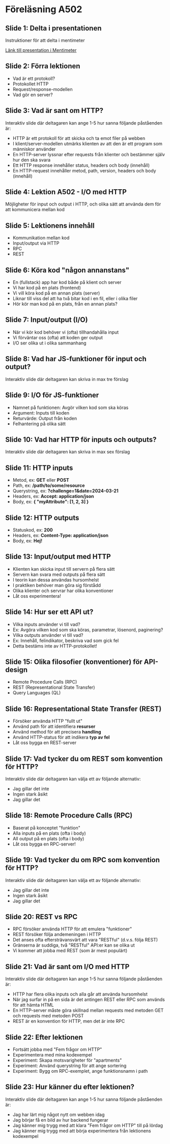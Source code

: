 # Föreläsning A502

## Slide 1: Delta i presentationen
Instruktioner för att delta i mentimeter

[Länk till presentation i Mentimeter](https://www.menti.com/alob2eo3bi8d)

## Slide 2: Förra lektionen
* Vad är ett protokoll?
* Protokollet HTTP
* Request/response-modellen
* Vad gör en server?

## Slide 3: Vad är sant om HTTP?
Interaktiv slide där deltagaren kan ange 1-5 hur sanna följande påståenden är:

* HTTP är ett protokoll för att skicka och ta emot filer på webben
* I klient/server-modellen utmärks klienten av att den är ett program som människor använder
* En HTTP-server lyssnar efter requests från klienter och bestämmer själv hur den ska svara
* Ett HTTP response innehåller status, headers och body (innehåll)
* En HTTP-request innehåller metod, path, version, headers och body (innehåll)

## Slide 4: Lektion A502 - I/O med HTTP
Möjligheter för input och output i HTTP, och olika sätt att använda dem för att kommunicera mellan kod

## Slide 5: Lektionens innehåll
* Kommunikation mellan kod
* Input/output via HTTP
* RPC
* REST

## Slide 6: Köra kod "någon annanstans"
* En (fullstack) app har kod både på klient och server
* Vi har kod på en plats (frontend)
* Vi vill köra kod på en annan plats (server)
* Liknar till viss del att ha två bitar kod i en fil, eller i olika filer
* Hör kör man kod på en plats, från en annan plats?

## Slide 7: Input/output (I/O)
* När vi kör kod behöver vi (ofta) tillhandahålla input
* Vi förväntar oss (ofta) att koden ger output
* I/O ser olika ut i olika sammanhang

## Slide 8: Vad har JS-funktioner för input och output?
Interaktiv slide där deltagaren kan skriva in max tre förslag

## Slide 9: I/O för JS-funktioner
* Namnet på funktionen: Avgör vilken kod som ska köras
* Argument: Inputs till koden
* Returvärde: Output från koden
* Felhantering på olika sätt

## Slide 10: Vad har HTTP  för inputs och outputs?
Interaktiv slide där deltagaren kan skriva in max sex förslag

## Slide 11: HTTP inputs
* Metod, ex: **GET** eller **POST**
* Path, ex: **/path/to/some/resource**
* Querystring, ex: **?challenge=1&date=2024-03-21**
* Headers, ex: **Accept: application/json**
* Body, ex: **{ "myAttribute": [1, 2, 3] }**

## Slide 12: HTTP outputs
* Statuskod, ex: **200**
* Headers, ex: **Content-Type: application/json**
* Body, ex: **<!DOCTYPE html><html><body>Hej!</body></html>**

## Slide 13: Input/output med HTTP
* Klienten kan skicka input till servern på flera sätt
* Servern kan svara med outputs på flera sätt
* I teorin kan dessa användas hursomhelst
* I praktiken behöver man göra sig förstådd
* Olika klienter och servrar har olika konventioner
* Låt oss experimentera!

## Slide 14: Hur ser ett API ut?
* Vilka inputs använder vi till vad?
* Ex: Avgöra vilken kod som ska köras, parametrar, lösenord, paginering?
* Vilka outputs använder vi till vad?
* Ex: Innehåll, felindikator, beskriva vad som gick fel
* Detta bestäms inte av HTTP-protokollet!

## Slide 15: Olika filosofier (konventioner) för API-design
* Remote Procedure Calls (RPC)
* REST (Representational State Transfer)
* Query Languages (QL)

## Slide 16: Representational State Transfer (REST)
* Försöker använda HTTP "fullt ut"
* Använd path för att identifiera **resurser**
* Använd method för att precisera **handling**
* Använd HTTP-status för att indikera **typ av fel**
* Låt oss bygga en REST-server

## Slide 17: Vad tycker du om REST som konvention för HTTP?
Interaktiv slide där deltagaren kan välja ett av följande alternativ:

* Jag gillar det inte
* Ingen stark åsikt
* Jag gillar det

## Slide 18: Remote Procedure Calls (RPC)
* Baserat på konceptet "funktion"
* Alla inputs på en plats (ofta i body)
* All output på en plats (ofta i body)
* Låt oss bygga en RPC-server!

## Slide 19: Vad tycker du om RPC som konvention för HTTP?
Interaktiv slide där deltagaren kan välja ett av följande alternativ:

* Jag gillar det inte
* Ingen stark åsikt
* Jag gillar det

## Slide 20: REST vs RPC
* RPC försöker använda HTTP för att emulera "funktioner"
* REST försöker följa andemeningen i HTTP
* Det anses ofta eftersträvansvärt att vara "RESTful" (d.v.s. följa REST)
* Gränserna är suddiga, två "RESTful" API:er kan se olika ut
* Vi kommer att jobba med REST (som är mest populärt)

## Slide 21: Vad är sant om I/O med HTTP
Interaktiv slide där deltagaren kan ange 1-5 hur sanna följande påståenden är:

* HTTP har flera olika inputs och alla går att använda hursomhelst
* När jag surfar in på en sida är det antingen REST eller RPC som används för att hämta HTML
* En HTTP-server måste göra skillnad mellan requests med metoden GET och requests med metoden POST
* REST är en konvention för HTTP, men det är inte RPC

## Slide 22: Efter lektionen
* Fortsätt jobba med "Fem frågor om HTTP"
* Experimentera med mina kodexempel
* Experiment: Skapa motsvarigheter för "apartments"
* Experiment: Använd querystring för att ange sortering
* Experiment: Bygg om RPC-exemplet, ange funktionsnamn i path

## Slide 23: Hur känner du efter lektionen?
Interaktiv slide där deltagaren kan ange 1-5 hur sanna följande påståenden är:

* Jag har lärt mig något nytt om webben idag
* Jag börjar få en bild av hur backend fungerar
* Jag känner mig trygg med att klara "Fem frågor om HTTP" till på lördag
* Jag känner mig trygg med att börja experimentera från lektionens kodexempel